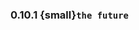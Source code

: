### 0.10.1 {small}`the future`

```{rubric} Bugfix
```

```{rubric} Documentation
```

```{rubric} Performance
```
